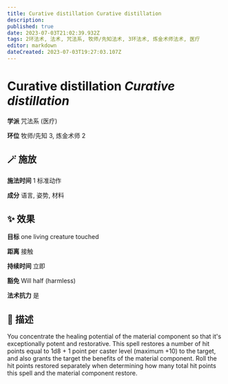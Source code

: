 ```yaml
---
title: Curative distillation Curative distillation
description: 
published: true
date: 2023-07-03T21:02:39.932Z
tags: 2环法术, 法术, 咒法系, 牧师/先知法术, 3环法术, 炼金术师法术, 医疗
editor: markdown
dateCreated: 2023-07-03T19:27:03.107Z
---
```


# **Curative distillation** *Curative distillation*

**学派** 咒法系 (医疗) 

**环位** 牧师/先知 3, 炼金术师 2

## 🪄 施放

**施法时间** 1 标准动作

**成分** 语言, 姿势, 材料

## ✨ 效果 

**目标** one living creature touched 

**距离** 接触  

**持续时间** 立即 

**豁免** Will half (harmless)

**法术抗力** 是

## 📖 描述

You concentrate the healing potential of the material component so that it's exceptionally potent and restorative. This spell restores a number of hit points equal to 1d8 + 1 point per caster level (maximum +10) to the target, and also grants the target the benefits of the material component. Roll the hit points restored separately when determining how many total hit points this spell and the material component restore.
    